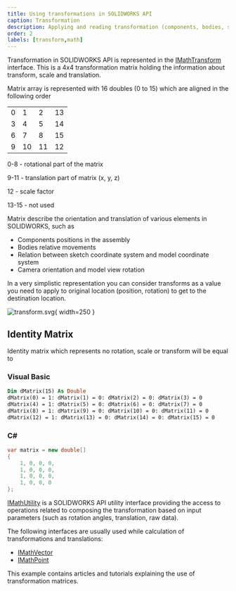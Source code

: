 ```yaml
---
title: Using transformations in SOLIDWORKS API
caption: Transformation
description: Applying and reading transformation (components, bodies, sketches etc.) using SOLIDWORKS API
order: 2
labels: [transform,math]
---
```

Transformation in SOLIDWORKS API is represented in the [IMathTransform](https://help.solidworks.com/2018/english/api/sldworksapi/solidworks.interop.sldworks~solidworks.interop.sldworks.imathtransform.html) interface. This is a 4x4 transformation matrix holding the information about transform, scale and translation.

Matrix array is represented with 16 doubles (0 to 15) which are aligned in the following order

|||||
|-|-|-|-|
|0|1|2|13|
|3|4|5|14|
|6|7|8|15|
|9|10|11|12|

0-8 - rotational part of the matrix

9-11 - translation part of matrix (x, y, z)

12 - scale factor

13-15 - not used

Matrix describe the orientation and translation of various elements in SOLIDWORKS, such as

* Components positions in the assembly
* Bodies relative movements
* Relation between sketch coordinate system and model coordinate system
* Camera orientation and model view rotation

In a very simplistic representation you can consider transforms as a value you need to apply to original location (position, rotation) to get to the destination location.

![transform.svg](transform.svg){ width=250 }

## Identity Matrix

Identity matrix which represents no rotation, scale or transform will be equal to

### Visual Basic

~~~ vb
Dim dMatrix(15) As Double
dMatrix(0) = 1: dMatrix(1) = 0: dMatrix(2) = 0: dMatrix(3) = 0
dMatrix(4) = 1: dMatrix(5) = 0: dMatrix(6) = 0: dMatrix(7) = 0
dMatrix(8) = 1: dMatrix(9) = 0: dMatrix(10) = 0: dMatrix(11) = 0
dMatrix(12) = 1: dMatrix(13) = 0: dMatrix(14) = 0: dMatrix(15) = 0
~~~

### C#

~~~ cs
var matrix = new double[]
{
    1, 0, 0, 0,
    1, 0, 0, 0,
    1, 0, 0, 0,
    1, 0, 0, 0
};
~~~

[IMathUtility](https://help.solidworks.com/2018/english/api/sldworksapi/solidworks.interop.sldworks~solidworks.interop.sldworks.imathutility.html) is a SOLIDWORKS API utility interface providing the access to operations related to composing the transformation based on input parameters (such as rotation angles, translation, raw data).

The following interfaces are usually used while calculation of transformations and translations:

* [IMathVector](https://help.solidworks.com/2018/english/api/sldworksapi/solidworks.interop.sldworks~solidworks.interop.sldworks.imathvector.html)
* [IMathPoint](https://help.solidworks.com/2018/english/api/sldworksapi/solidworks.interop.sldworks~solidworks.interop.sldworks.imathpoint.html)

This example contains articles and tutorials explaining the use of transformation matrices.